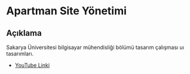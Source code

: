 # Apartman Site Yönetimi

## Açıklama

Sakarya Üniversitesi bilgisayar mühendisliği bölümü tasarım çalışması uı tasarımları.

- [YouTube Linki](https://www.youtube.com/watch?v=QIED0pfp79o)


<!-- 
<div class="container text-center">
  <div class="row align-items-end">
    <div class="col">
      <img src="https://github.com/utku-c/Kelime-Ogren/blob/main/EkranGoruntuleri/s.png" align="right" width="200" height="400">
    </div>
    <div class="col">
      <img src="https://github.com/utku-c/Kelime-Ogren/blob/main/EkranGoruntuleri/10.png" align="right" width="200" height="400">
    </div>
    <div class="col">
     <img src="https://github.com/utku-c/Kelime-Ogren/blob/main/EkranGoruntuleri/8.png" align="right" width="200" height="400">
    </div>
  </div>
</div> -->